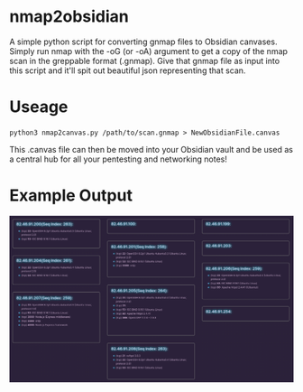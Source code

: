 # nmap2obsidian
A simple python script for converting gnmap files to Obsidian canvases. Simply run nmap with the -oG (or -oA) argument to get a copy of the nmap scan in the greppable format (.gnmap). Give that gnmap file as input into this script and it'll spit out beautiful json representing that scan.

# Useage
`python3 nmap2canvas.py /path/to/scan.gnmap > NewObsidianFile.canvas`

This .canvas file can then be moved into your Obsidian vault and be used as a central hub for all your pentesting and networking notes!

# Example Output
![Sample Output](example.png)
